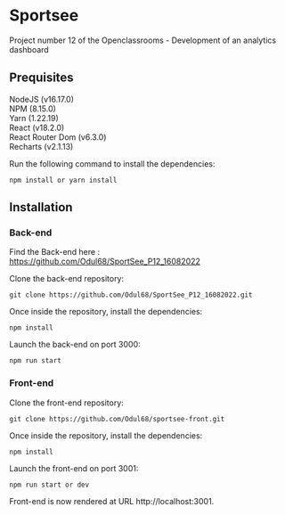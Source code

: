 # Sportsee

Project number 12 of the Openclassrooms - Development of an analytics dashboard

## Prequisites

NodeJS (v16.17.0)  
NPM (8.15.0)  
Yarn (1.22.19)  
React (v18.2.0)  
React Router Dom (v6.3.0)  
Recharts (v2.1.13)

Run the following command to install the dependencies:

```
npm install or yarn install
```

## Installation

### Back-end

Find the Back-end here : https://github.com/Odul68/SportSee_P12_16082022

Clone the back-end repository:

```
git clone https://github.com/Odul68/SportSee_P12_16082022.git
```

Once inside the repository, install the dependencies:

```
npm install
```

Launch the back-end on port 3000:

```
npm run start
```

### Front-end

Clone the front-end repository:

```
git clone https://github.com/Odul68/sportsee-front.git
```

Once inside the repository, install the dependencies:

```
npm install
```

Launch the front-end on port 3001:

```
npm run start or dev
```

Front-end is now rendered at URL http://localhost:3001.
